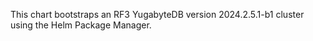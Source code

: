 This chart bootstraps an RF3 YugabyteDB version 2024.2.5.1-b1 cluster using the Helm Package Manager.
